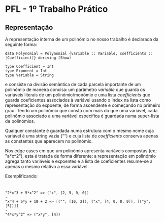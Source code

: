 # PFL - 1º Trabalho Prático 

## Representação

A representação interna de um polinómio no nosso trabalho é declarada da seguinte forma:

    data Polynomial = Polynomial {variable :: Variable, coefficients :: [Coefficient]} deriving (Show)

    type Coefficient = Int
    type Exponent = Int
    type Variable = String

e consiste na divisão semântica de cada parcela importante de um polinómio de maneira concisa: um parâmetro *variable* que guarda os variáveis literais de um polinómio/monómio e uma lista *coefficients* que guarda coeficientes associados à variável usando o index na lista como representação do expoente, de forma ascendente e começando no primeiro grau.
Tendo um polinómio que consta com mais do que uma variável, cada polinómio associado a uma variável específica é guardada numa super-lista de polinómios. 

Qualquer constante é guardada numa estrutura com o mesmo nome cuja variável é uma string vazia ("") e cuja lista de *coefficients* conserva apenas as constantes que aparecem no polinómio.

Nos edge cases em que um polinómio apresenta variáveis compostas (ex.: "a*x^2"), esta é tratada de forma diferente: a representação em polinómio agrega tanto variáveis e expoentes e a lista de coeficientes resume-se a apenas o mesmo relativo a essa variável.

Exemplificando:
#   
    "2*x^3 + 5*x^2" => ("x", [2, 5, 0, 0])
    -
    "x^4 + 5*y + 10 + 2 => [("", [10, 2]), ("x", [4, 0, 0, 0]), [("y", [5])]]
    -
    "4*x*y^2" => ("x*y", [4])
